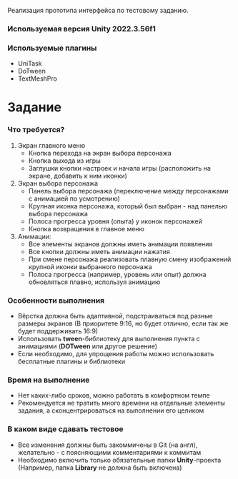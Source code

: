 Реализация прототипа интерфейса по тестовому заданию.

### Используемая версия Unity 2022.3.56f1
### Используемые плагины
- UniTask
- DoTween
- TextMeshPro

# Задание
### Что требуется?

1. Экран главного меню
    - Кнопка перехода на экран выбора персонажа
    - Кнопка выхода из игры
    - Заглушки кнопки настроек и начала игры (расположить на экране, добавить к ним иконки)
2. Экран выбора персонажа
    - Панель выбора персонажа (переключение между персонажами с анимацией по усмотрению)
    - Крупная иконка персонажа, который был выбран - над панелью выбора персонажа
    - Полоса прогресса уровня (опыта) у иконок персонажей
    - Кнопка возвращения в главное меню
3. Анимации:
    - Все элементы экранов должны иметь анимации появления
    - Все кнопки должны иметь анимации нажатия
    - При смене персонажа реализовать плавную смену изображений крупной иконки выбранного персонажа
    - Полоса прогресса (например, уровень или опыт) должна обновляться плавно, используя анимацию

### Особенности выполнения

- Вёрстка должна быть адаптивной, подстраиваться под разные размеры экранов (В приоритете 9:16, но будет отлично, если так же будет поддерживать 16:9)
- Использовать **tween**-библиотеку для выполнения пункта с анимациями (**DOTween** или другое решение)
- Если необходимо, для упрощения работы можно использовать бесплатные плагины и библиотеки

### Время на выполнение

- Нет каких-либо сроков, можно работать в комфортном темпе
- Рекомендуется не тратить много времени на отдельные элементы задания, а сконцентрироваться на выполнении его целиком

### В каком виде сдавать тестовое

- Все изменения должны быть закоммичены в Git (на англ), желательно - с поясняющими комментариями к коммитам
- Необходимо включить только обязательные папки **Unity**-проекта (Например, папка **Library** не должна быть включена)

